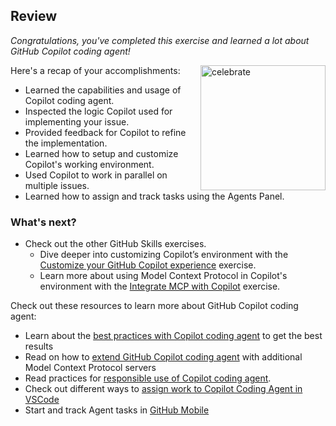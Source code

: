 ## Review

_Congratulations, you've completed this exercise and learned a lot about GitHub Copilot coding agent!_

<img src="https://octodex.github.com/images/jetpacktocat.png" alt=celebrate width=200 align=right>

Here's a recap of your accomplishments:

- Learned the capabilities and usage of Copilot coding agent.
- Inspected the logic Copilot used for implementing your issue.
- Provided feedback for Copilot to refine the implementation.
- Learned how to setup and customize Copilot's working environment.
- Used Copilot to work in parallel on multiple issues.
- Learned how to assign and track tasks using the Agents Panel.

### What's next?

- Check out the other GitHub Skills exercises.
  - Dive deeper into customizing Copilot’s environment with the [Customize your GitHub Copilot experience](https://github.com/skills/customize-your-github-copilot-experience) exercise.
  - Learn more about using Model Context Protocol in Copilot's environment with the [Integrate MCP with Copilot](https://github.com/skills/integrate-mcp-with-copilot) exercise.

Check out these resources to learn more about GitHub Copilot coding agent:

- Learn about the [best practices with Copilot coding agent](https://docs.github.com/en/enterprise-cloud@latest/copilot/tutorials/coding-agent/get-the-best-results) to get the best results
- Read on how to [extend GitHub Copilot coding agent](https://docs.github.com/en/enterprise-cloud@latest/copilot/how-tos/use-copilot-agents/coding-agent/extend-coding-agent-with-mcp) with additional Model Context Protocol servers
- Read practices for [responsible use of Copilot coding agent](https://docs.github.com/en/enterprise-cloud@latest/copilot/responsible-use/copilot-coding-agent).
- Check out different ways to [assign work to Copilot Coding Agent in VSCode](https://code.visualstudio.com/docs/copilot/copilot-coding-agent#_assign-work-to-copilot-coding-agent-in-vs-code)
- Start and track Agent tasks in [GitHub Mobile](https://github.blog/changelog/2025-09-24-start-and-track-copilot-coding-agent-tasks-in-github-mobile/)
